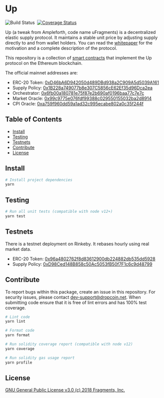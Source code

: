 # Up

![Build Status](https://github.com/dropcointeam/uFragments/actions/workflows/ci.yml/badge.svg?branch=master)&nbsp;&nbsp;[![Coverage Status](https://coveralls.io/repos/github/dropcointeam/uFragments/badge.svg?branch=master)](https://coveralls.io/github/dropcointeam/uFragments?branch=master)

Up (a tweak from Ampleforth, code name uFragments) is a decentralized elastic supply protocol. It maintains a stable unit price by adjusting supply directly to and from wallet holders. You can read the [whitepaper](https://www.dropcoin.net/paper/) for the motivation and a complete description of the protocol.

This repository is a collection of [smart contracts](http://dropcoin.net/docs) that implement the Up protocol on the Ethereum blockchain.

The official mainnet addresses are:

- ERC-20 Token: [0xD46bA6D942050d489DBd938a2C909A5d5039A161](https://etherscan.io/token/0xd46ba6d942050d489dbd938a2c909a5d5039a161)
- Supply Policy: [0x1B228a749077b8e307C5856cE62Ef35d96Dca2ea](https://etherscan.io/address/0x1b228a749077b8e307c5856ce62ef35d96dca2ea)
- Orchestrator: [0x6fb00a180781e75f87e2b690af0196baa77c7e7c](https://etherscan.io/address/0x6fb00a180781e75f87e2b690af0196baa77c7e7c)
- Market Oracle: [0x99c9775e076fdf99388c029550155032ba2d8914](https://etherscan.io/address/0x99c9775e076fdf99388c029550155032ba2d8914)
- CPI Oracle: [0xa759f960dd59a1ad32c995ecabe802a0c35f244f](https://etherscan.io/address/0xa759f960dd59a1ad32c995ecabe802a0c35f244f)

## Table of Contents

- [Install](#install)
- [Testing](#testing)
- [Testnets](#testnets)
- [Contribute](#contribute)
- [License](#license)

## Install

```bash
# Install project dependencies
yarn
```

## Testing

```bash
# Run all unit tests (compatible with node v12+)
yarn test
```

## Testnets

There is a testnet deployment on Rinkeby. It rebases hourly using real market data.

- ERC-20 Token: [0x96a4802762f8d83612900db224882db535dd5928](https://rinkeby.etherscan.io/token/0x96a4802762f8d83612900db224882db535dd5928)
- Supply Policy: [0xD98Ced148B858c50Ac5053fB50f7F1c6c9d48799](https://rinkeby.etherscan.io/address/0xD98Ced148B858c50Ac5053fB50f7F1c6c9d48799)

## Contribute

To report bugs within this package, create an issue in this repository.
For security issues, please contact dev-support@dropcoin.net.
When submitting code ensure that it is free of lint errors and has 100% test coverage.

```bash
# Lint code
yarn lint

# Format code
yarn format

# Run solidity coverage report (compatible with node v12)
yarn coverage

# Run solidity gas usage report
yarn profile
```

## License

[GNU General Public License v3.0 (c) 2018 Fragments, Inc.](./LICENSE)
